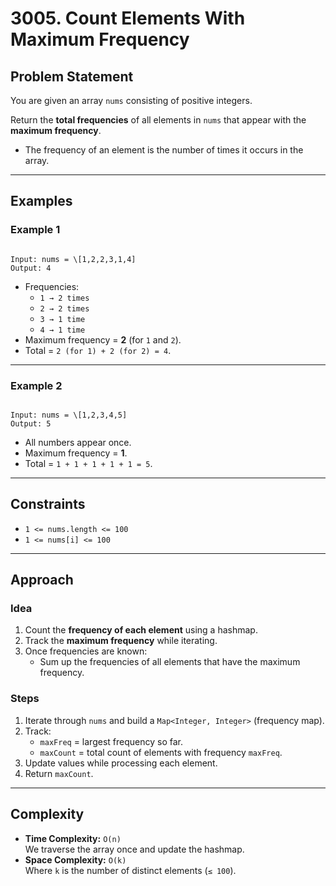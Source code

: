 # 3005. Count Elements With Maximum Frequency

## Problem Statement

You are given an array `nums` consisting of positive integers.

Return the **total frequencies** of all elements in `nums` that appear with the **maximum frequency**.

- The frequency of an element is the number of times it occurs in the array.

---

## Examples

### Example 1

```

Input: nums = \[1,2,2,3,1,4]
Output: 4

```

- Frequencies:
  - `1 → 2 times`
  - `2 → 2 times`
  - `3 → 1 time`
  - `4 → 1 time`
- Maximum frequency = **2** (for `1` and `2`).
- Total = `2 (for 1) + 2 (for 2) = 4`.

---

### Example 2

```

Input: nums = \[1,2,3,4,5]
Output: 5

```

- All numbers appear once.
- Maximum frequency = **1**.
- Total = `1 + 1 + 1 + 1 + 1 = 5`.

---

## Constraints

- `1 <= nums.length <= 100`
- `1 <= nums[i] <= 100`

---

## Approach

### Idea

1. Count the **frequency of each element** using a hashmap.
2. Track the **maximum frequency** while iterating.
3. Once frequencies are known:
   - Sum up the frequencies of all elements that have the maximum frequency.

### Steps

1. Iterate through `nums` and build a `Map<Integer, Integer>` (frequency map).
2. Track:
   - `maxFreq` = largest frequency so far.
   - `maxCount` = total count of elements with frequency `maxFreq`.
3. Update values while processing each element.
4. Return `maxCount`.

---

## Complexity

- **Time Complexity:** `O(n)`  
  We traverse the array once and update the hashmap.
- **Space Complexity:** `O(k)`  
  Where `k` is the number of distinct elements (`≤ 100`).
